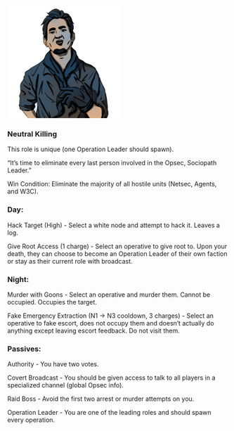 ![sociopathleader.png](Images/sociopathleader.png)

### **Neutral Killing**

This role is unique (one Operation Leader should spawn).

“It’s time to eliminate every last person involved in the Opsec, Sociopath Leader.”

Win Condition: Eliminate the majority of all hostile units (Netsec, Agents, and W3C).

### **Day:**

Hack Target (High) - Select a white node and attempt to hack it. Leaves a log.

Give Root Access (1 charge) - Select an operative to give root to. Upon your death, they can choose to become an Operation Leader of their own faction or stay as their current role with broadcast.

### **Night:**

Murder with Goons - Select an operative and murder them. Cannot be occupied. Occupies the target.

Fake Emergency Extraction (N1 -> N3 cooldown, 3 charges) - Select an operative to fake escort, does not occupy them and doesn’t actually do anything except leaving escort feedback. Do not visit them.

### **Passives:**

Authority - You have two votes.

Covert Broadcast - You should be given access to talk to all players in a specialized channel (global Opsec info).

Raid Boss - Avoid the first two arrest or murder attempts on you.

Operation Leader - You are one of the leading roles and should spawn every operation.